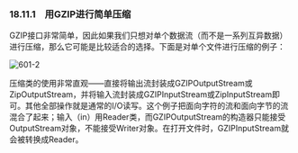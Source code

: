 ### 18.11.1　用GZIP进行简单压缩

GZIP接口非常简单，因此如果我们只想对单个数据流（而不是一系列互异数据）进行压缩，那么它可能是比较适合的选择。下面是对单个文件进行压缩的例子：

![601-2](../Images/image03534.jpeg)

压缩类的使用非常直观——直接将输出流封装成GZIPOutputStream或ZipOutputStream，并将输入流封装成GZIPInputStream或ZipInputStream即可。其他全部操作就是通常的I/O读写。这个例子把面向字符的流和面向字节的流混合了起来；输入（in）用Reader类，而GZIPOutputStream的构造器只能接受OutputStream对象，不能接受Writer对象。在打开文件时，GZIPInputStream就会被转换成Reader。